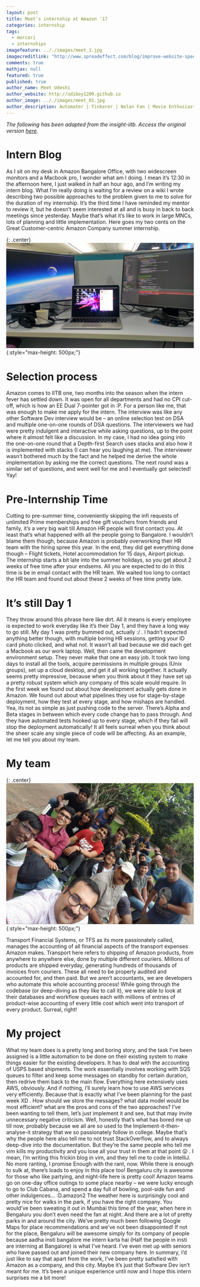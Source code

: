 ```yaml
---
layout: post
title: Meet's internship at Amazon '17
categories: internship
tags:
  - mercari
  - internships
imagefeature: .././images/meet_1.jpg
imagecreditlink: "http://www.spreadeffect.com/blog/improve-website-speed/"
comments: true
mathjax: null
featured: true
published: true
author_name: Meet Udeshi
author_website: http://udiboy1209.github.io
author_image: .././images/meet_01.jpg
author_description: Automater | Tinkerer | Nolan Fan | Movie Enthusiast
---
```


*The following has been adapted from the insight-iitb. Access the original version [here](http://summerblog.insightiitb.org/amazon-meet-udeshi/).*

# Intern Blog

As I sit on my desk in Amazon Bangalore Office, with two widescreen monitors and a Macbook pro, I wonder what am I doing. I mean it’s 12:30 in the afternoon here, I just walked in half an hour ago, and I’m writing my intern blog. What I’m really doing is waiting for a review on a wiki I wrote describing two possible approaches to the problem given to me to solve for the duration of my internship. It’s the third time I have reminded my mentor to review it, but he doesn’t seem interested at all and is busy in back to back meetings since yesterday. Maybe that’s what it’s like to work in large MNCs, lots of planning and little implementation. Here goes my two cents on the Great Customer-centric Amazon Company summer internship.

{: .center}
![Gear](.././images/meet_1.jpg "Gear"){:style="max-height: 500px;"}

# Selection process
Amazon comes to IITB one, two months into the season when the intern fever has settled down. It was open for all departments and had no CPI cut-off, which is how an EE Dual 7-pointer got in :P. For a person like me, that was enough to make me apply for the intern. The interview was like any other Software Dev interview would be – an online selection test on DSA and multiple one-on-one rounds of DSA questions. The interviewers we had were pretty indulgent and interactive while asking questions, up to the point where it almost felt like a discussion.
In my case, I had no idea going into the one-on-one round that a Depth-first Search uses stacks and also how it is implemented with stacks (I can hear you laughing at me). The interviewer wasn’t bothered much by the fact and he helped me derive the whole implementation by asking me the correct questions. The next round was a similar set of questions, and went well for me and I eventually got selected! Yay!
# Pre-Internship Time
Cutting to pre-summer time, conveniently skipping the infi requests of unlimited Prime memberships and free gift vouchers from friends and family, it’s a very big wait till Amazon HR people will first contact you. At least that’s what happened with all the people going to Bangalore. I wouldn’t blame them though, because Amazon is probably overworking their HR team with the hiring spree this year. In the end, they did get everything done though – Flight tickets, Hotel accommodation for 15 days, Airport pickup.
The internship starts a bit late into the summer holidays, so you get about 2 weeks of free time after your endsems. All you are expected to do in this time is be in email contact with the HR team. We waited too long to contact the HR team and found out about these 2 weeks of free time pretty late.

# It’s still Day 1
They throw around this phrase here like dirt. All it means is every employee is expected to work everyday like it’s their Day 1, and they have a long way to go still. My day 1 was pretty bummed out, actually :/ . I hadn’t expected anything better though, with multiple boring HR sessions, getting your ID card photo clicked, and what not. It wasn’t all bad because we did each get a Macbook as our work laptop.
Well, then came the development environment setup. They never make that one an easy job. It took two long days to install all the tools, acquire permissions in multiple groups (Unix groups), set up a cloud desktop, and get it all working together. It actually seems pretty impressive, because when you think about it they have set up a pretty robust system which any company of this scale would require. In the first week we found out about how development actually gets done in Amazon. We found out about what pipelines they use for stage-by-stage deployment, how they test at every stage, and how mishaps are handled. Yea, its not as simple as just pushing code to the server. There’s Alpha and Beta stages in between which every code change has to pass through. And they have automated tests hooked up to every stage, which if they fail will stop the deployment automatically!
It all feels surreal when you think about the sheer scale any single piece of code will be affecting. As an example, let me tell you about my team.
# My team
{: .center}
![Gear](.././images/meet-2.jpg "Gear"){:style="max-height: 500px;"}

Transport Financial Systems, or TFS as its more passionately called, manages the accounting of all financial aspects of the transport expenses Amazon makes. Transport here refers to shipping of Amazon products, from anywhere to anywhere else, done by multiple different couriers. Millions of products are shipped everyday, generating hundreds of thousands of invoices from couriers. These all need to be properly audited and accounted for, and then paid. But we aren’t accountants, we are developers who automate this whole accounting process! While going through the codebase (or deep-diving as they like to call it), we were able to look at their databases and workflow queues each with millions of entries of product-wise accounting of every little cost which went into transport of every product. Surreal, right!

# My project
What my team does is a pretty long and boring story, and the task I’ve been assigned is a little automation to be done on their existing system to make things easier for the existing developers. It has to deal with the accounting of USPS based shipments.
The work essentially involves working with SQS queues to filter and keep some messages on standby for certain duration, then redrive them back to the main flow. Everything here extensively uses AWS, obviously. And if nothing, I’ll surely learn how to use AWS services very efficiently. Because that is exactly what I’ve been planning for the past week XD . How should we store the messages? what data model would be most efficient? what are the pros and cons of the two approaches? I’ve been wanting to tell them, let’s just implement it and see, but that may invite unnecessary negative criticism. Well, honestly that’s what has bored me up till now, probably because we all are so used to the Implement-it-then-analyse-it strategy that we so passionately follow in college. Maybe that’s why the people here also tell me to not trust StackOverflow, and to always deep-dive into the documentation. But they’re the same people who tell me vim kills my productivity and you lose all your trust in them at that point 😛 . I mean, I’m writing this frickin blog in vim, and they tell me to code in IntelliJ.
No more ranting, I promise
Enough with the rant, now. While there is enough to sulk at, there’s loads to enjoy in this place too! Bengaluru city is awesome for those who like partying, and night-life here is pretty cool! Amazon teams go on one-day office outings to some place nearby – we were lucky enough to go to Club Cabana, and spend a day full of bowling, pool-side fun and other indulgences… :D.amazon2
The weather here is surprisingly cool and pretty nice for walks in the park, if you have the right company. You would’ve been sweating it out in Mumbai this time of the year, when here in Bengaluru you don’t even need the fan at night. And there are a lot of pretty parks in and around the city. We’ve pretty much been following Google Maps for place recommendations and we’ve not been disappointed!
If not for the place, Bengaluru will be awesome simply for its company of people because aadha insti bangalore me intern karta hai (Half the people in insti are interning at Bangalore) is what I’ve heard. I’ve even met up with seniors who have passed out and joined their new company here.
In summary, I’d just like to say that apart from the work, I’ve been pretty satisfied with Amazon as a company, and this city. Maybe it’s just that Software Dev isn’t meant for me. It’s been a unique experience until now and I hope this intern surprises me a bit more!